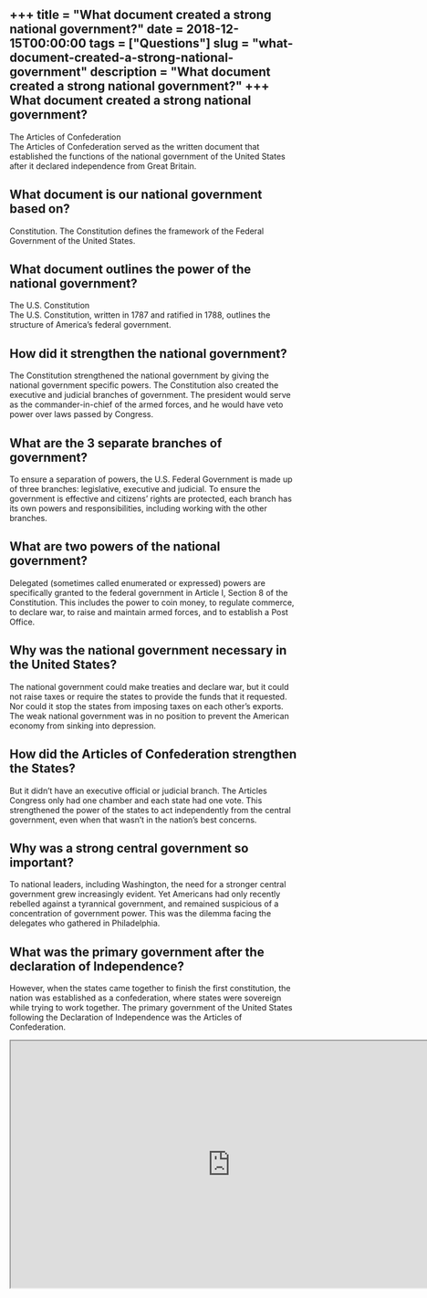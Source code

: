 +++
title = "What document created a strong national government?"
date = 2018-12-15T00:00:00
tags = ["Questions"]
slug = "what-document-created-a-strong-national-government"
description = "What document created a strong national government?"
+++
What document created a strong national government?
---------------------------------------------------

The Articles of Confederation  
The Articles of Confederation served as the written document that established the functions of the national government of the United States after it declared independence from Great Britain.

What document is our national government based on?
--------------------------------------------------

Constitution. The Constitution defines the framework of the Federal Government of the United States.

What document outlines the power of the national government?
------------------------------------------------------------

The U.S. Constitution  
The U.S. Constitution, written in 1787 and ratified in 1788, outlines the structure of America’s federal government.

How did it strengthen the national government?
----------------------------------------------

The Constitution strengthened the national government by giving the national government specific powers. The Constitution also created the executive and judicial branches of government. The president would serve as the commander-in-chief of the armed forces, and he would have veto power over laws passed by Congress.

What are the 3 separate branches of government?
-----------------------------------------------

To ensure a separation of powers, the U.S. Federal Government is made up of three branches: legislative, executive and judicial. To ensure the government is effective and citizens’ rights are protected, each branch has its own powers and responsibilities, including working with the other branches.

What are two powers of the national government?
-----------------------------------------------

Delegated (sometimes called enumerated or expressed) powers are specifically granted to the federal government in Article I, Section 8 of the Constitution. This includes the power to coin money, to regulate commerce, to declare war, to raise and maintain armed forces, and to establish a Post Office.

Why was the national government necessary in the United States?
---------------------------------------------------------------

The national government could make treaties and declare war, but it could not raise taxes or require the states to provide the funds that it requested. Nor could it stop the states from imposing taxes on each other’s exports. The weak national government was in no position to prevent the American economy from sinking into depression.

How did the Articles of Confederation strengthen the States?
------------------------------------------------------------

But it didn’t have an executive official or judicial branch. The Articles Congress only had one chamber and each state had one vote. This strengthened the power of the states to act independently from the central government, even when that wasn’t in the nation’s best concerns.

Why was a strong central government so important?
-------------------------------------------------

To national leaders, including Washington, the need for a stronger central government grew increasingly evident. Yet Americans had only recently rebelled against a tyrannical government, and remained suspicious of a concentration of government power. This was the dilemma facing the delegates who gathered in Philadelphia.

What was the primary government after the declaration of Independence?
----------------------------------------------------------------------

However, when the states came together to finish the first constitution, the nation was established as a confederation, where states were sovereign while trying to work together. The primary government of the United States following the Declaration of Independence was the Articles of Confederation.

<iframe allow="accelerometer; autoplay; clipboard-write; encrypted-media; gyroscope; picture-in-picture" allowfullscreen="" class="__youtube_prefs__  epyt-is-override  no-lazyload" data-no-lazy="1" data-origheight="433" data-origwidth="770" data-skipgform_ajax_framebjll="" height="433" id="_ytid_18944" loading="lazy" src="https://www.youtube.com/embed/HuFR5XBYLfU?enablejsapi=1&autoplay=0&cc_load_policy=0&cc_lang_pref=&iv_load_policy=1&loop=0&modestbranding=0&rel=1&fs=1&playsinline=0&autohide=2&theme=dark&color=red&controls=1&" title="YouTube player" width="770"></iframe>